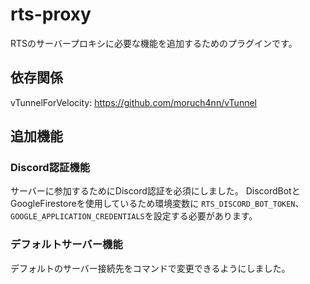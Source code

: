 # rts-proxy
RTSのサーバープロキシに必要な機能を追加するためのプラグインです。

## 依存関係
vTunnelForVelocity: https://github.com/moruch4nn/vTunnel

## 追加機能

### Discord認証機能
サーバーに参加するためにDiscord認証を必須にしました。
DiscordBotとGoogleFirestoreを使用しているため環境変数に
`RTS_DISCORD_BOT_TOKEN`、`GOOGLE_APPLICATION_CREDENTIALS`を設定する必要があります。

### デフォルトサーバー機能
デフォルトのサーバー接続先をコマンドで変更できるようにしました。
